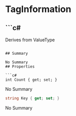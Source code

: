 # TagInformation

## ```c#
Derives from ValueType
```

## Summary

No Summary
## Properties

```c#
int Count { get; set; } 
```
No Summary
```c#
string Key { get; set; } 
```
No Summary

